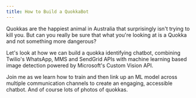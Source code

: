 ```yaml
---
title: How to Build a QuokkaBot
---
```

Quokkas are the happiest animal in Australia that surprisingly isn't trying to kill you. But can you really be sure that what you're looking at is a Quokka and not something more dangerous?

Let's look at how we can build a quokka identifying chatbot, combining Twilio's WhatsApp, MMS and SendGrid APIs with machine learning based image detection powered by Microsoft's Custom Vision API.

Join me as we learn how to train and then link up an ML model across multiple communication channels to create an engaging, accessible chatbot. And of course lots of photos of quokkas.